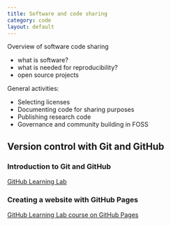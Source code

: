 ```yaml
---
title: Software and code sharing
category: code
layout: default
---
```


Overview of software code sharing
- what is software?
- what is needed for reproducibility?
- open source projects

General activities:
- Selecting licenses
- Documenting code for sharing purposes
- Publishing research code 
- Governance and community building in FOSS 

## Version control with Git and GitHub

### Introduction to Git and GitHub

[GitHub Learning Lab](https://lab.github.com/)

### Creating a website with GitHub Pages

[GitHub Learning Lab course on GitHub Pages](https://lab.github.com/githubtraining/github-pages)
